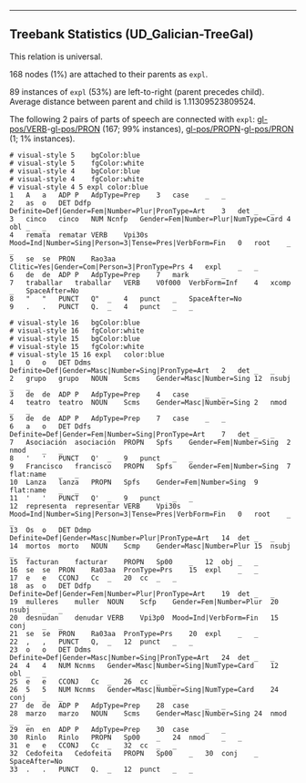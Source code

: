 

--------------------------------------------------------------------------------

## Treebank Statistics (UD_Galician-TreeGal)

This relation is universal.

168 nodes (1%) are attached to their parents as `expl`.

89 instances of `expl` (53%) are left-to-right (parent precedes child).
Average distance between parent and child is 1.11309523809524.

The following 2 pairs of parts of speech are connected with `expl`: [gl-pos/VERB]()-[gl-pos/PRON]() (167; 99% instances), [gl-pos/PROPN]()-[gl-pos/PRON]() (1; 1% instances).


~~~ conllu
# visual-style 5	bgColor:blue
# visual-style 5	fgColor:white
# visual-style 4	bgColor:blue
# visual-style 4	fgColor:white
# visual-style 4 5 expl	color:blue
1	A	a	ADP	P	AdpType=Prep	3	case	_	_
2	as	o	DET	Ddfp	Definite=Def|Gender=Fem|Number=Plur|PronType=Art	3	det	_	_
3	cinco	cinco	NUM	Ncnfp	Gender=Fem|Number=Plur|NumType=Card	4	obl	_	_
4	remata	rematar	VERB	Vpi30s	Mood=Ind|Number=Sing|Person=3|Tense=Pres|VerbForm=Fin	0	root	_	_
5	se	se	PRON	Rao3aa	Clitic=Yes|Gender=Com|Person=3|PronType=Prs	4	expl	_	_
6	de	de	ADP	P	AdpType=Prep	7	mark	_	_
7	traballar	traballar	VERB	V0f000	VerbForm=Inf	4	xcomp	_	SpaceAfter=No
8	"	"	PUNCT	Q"	_	4	punct	_	SpaceAfter=No
9	.	.	PUNCT	Q.	_	4	punct	_	_

~~~


~~~ conllu
# visual-style 16	bgColor:blue
# visual-style 16	fgColor:white
# visual-style 15	bgColor:blue
# visual-style 15	fgColor:white
# visual-style 15 16 expl	color:blue
1	O	o	DET	Ddms	Definite=Def|Gender=Masc|Number=Sing|PronType=Art	2	det	_	_
2	grupo	grupo	NOUN	Scms	Gender=Masc|Number=Sing	12	nsubj	_	_
3	de	de	ADP	P	AdpType=Prep	4	case	_	_
4	teatro	teatro	NOUN	Scms	Gender=Masc|Number=Sing	2	nmod	_	_
5	de	de	ADP	P	AdpType=Prep	7	case	_	_
6	a	o	DET	Ddfs	Definite=Def|Gender=Fem|Number=Sing|PronType=Art	7	det	_	_
7	Asociación	asociación	PROPN	Spfs	Gender=Fem|Number=Sing	2	nmod	_	_
8	'	'	PUNCT	Q'	_	9	punct	_	_
9	Francisco	francisco	PROPN	Spfs	Gender=Fem|Number=Sing	7	flat:name	_	_
10	Lanza	lanza	PROPN	Spfs	Gender=Fem|Number=Sing	9	flat:name	_	_
11	'	'	PUNCT	Q'	_	9	punct	_	_
12	representa	representar	VERB	Vpi30s	Mood=Ind|Number=Sing|Person=3|Tense=Pres|VerbForm=Fin	0	root	_	_
13	Os	o	DET	Ddmp	Definite=Def|Gender=Masc|Number=Plur|PronType=Art	14	det	_	_
14	mortos	morto	NOUN	Scmp	Gender=Masc|Number=Plur	15	nsubj	_	_
15	facturan	facturar	PROPN	Sp00	_	12	obj	_	_
16	se	se	PRON	Ra03aa	PronType=Prs	15	expl	_	_
17	e	e	CCONJ	Cc	_	20	cc	_	_
18	as	o	DET	Ddfp	Definite=Def|Gender=Fem|Number=Plur|PronType=Art	19	det	_	_
19	mulleres	muller	NOUN	Scfp	Gender=Fem|Number=Plur	20	nsubj	_	_
20	desnudan	denudar	VERB	Vpi3p0	Mood=Ind|VerbForm=Fin	15	conj	_	_
21	se	se	PRON	Ra03aa	PronType=Prs	20	expl	_	_
22	,	,	PUNCT	Q,	_	12	punct	_	_
23	o	o	DET	Ddms	Definite=Def|Gender=Masc|Number=Sing|PronType=Art	24	det	_	_
24	4	4	NUM	Ncnms	Gender=Masc|Number=Sing|NumType=Card	12	obl	_	_
25	e	e	CCONJ	Cc	_	26	cc	_	_
26	5	5	NUM	Ncnms	Gender=Masc|Number=Sing|NumType=Card	24	conj	_	_
27	de	de	ADP	P	AdpType=Prep	28	case	_	_
28	marzo	marzo	NOUN	Scms	Gender=Masc|Number=Sing	24	nmod	_	_
29	en	en	ADP	P	AdpType=Prep	30	case	_	_
30	Rinlo	Rinlo	PROPN	Sp00	_	24	nmod	_	_
31	e	e	CCONJ	Cc	_	32	cc	_	_
32	Cedofeita	Cedofeita	PROPN	Sp00	_	30	conj	_	SpaceAfter=No
33	.	.	PUNCT	Q.	_	12	punct	_	_

~~~


